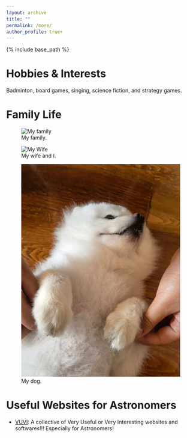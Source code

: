 ```yaml
---
layout: archive
title: ""
permalink: /more/
author_profile: true+
---
```


{% include base_path %}

Hobbies & Interests
=====
Badminton, board games, singing, science fiction, and strategy games.

Family Life
=====
<figure>
  <img src="../images/family.jpg" alt="My family">
  <figcaption>My family.</figcaption>
</figure>

<figure>
  <img src="../images/wife.jpg" alt="My Wife">
  <figcaption>My wife and I.</figcaption>
</figure>

<figure>
  <img src="../images/dog.jpg" alt="My dog">
  <figcaption>My dog.</figcaption>
</figure>

Useful Websites for Astronomers
=====
* [VUVI](https://github.com/panzhiwei1997/Very_Useful_Very_Interesting/blob/main/VUVI_Chinese.md): A collective of Very Useful or Very Interesting websites and softwares!!! Especially for Astronomers!




